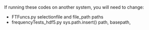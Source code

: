 
If running these codes on another system, you will need to change:

* FTFuncs.py selectionfile and file_path paths
* frequencyTests_hdf5.py sys.path.insert() path, basepath, 
